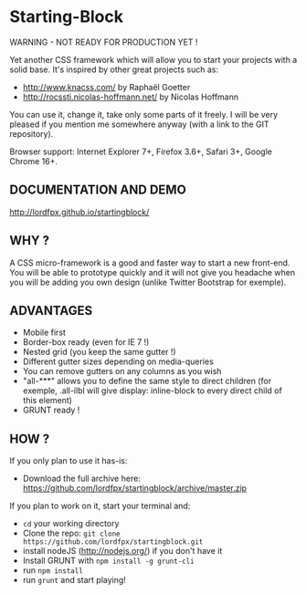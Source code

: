 Starting-Block
==============

WARNING - NOT READY FOR PRODUCTION YET !

Yet another CSS framework which will allow you to start your projects with a solid base. It's inspired by other great projects such as:
- http://www.knacss.com/ by Raphaël Goetter
- http://rocssti.nicolas-hoffmann.net/ by Nicolas Hoffmann

You can use it, change it, take only some parts of it freely. I will be very pleased if you mention me somewhere anyway (with a link to the GIT repository).

Browser support: Internet Explorer 7+, Firefox 3.6+, Safari 3+, Google Chrome 16+.


DOCUMENTATION AND DEMO
----------------------
http://lordfpx.github.io/startingblock/


WHY ?
-----
A CSS micro-framework is a good and faster way to start a new front-end. You will be able to prototype quickly and it will not give you headache when you will be adding you own design (unlike Twitter Bootstrap for exemple).


ADVANTAGES
----------
- Mobile first
- Border-box ready (even for IE 7 !)
- Nested grid (you keep the same gutter !)
- Different gutter sizes depending on media-queries
- You can remove gutters on any columns as you wish
- "all-***" allows you to define the same style to direct children (for exemple, .all-ilbl will give display: inline-block to every direct child of this element)
- GRUNT ready !


HOW ?
------
If you only plan to use it has-is:
- Download the full archive here: https://github.com/lordfpx/startingblock/archive/master.zip

If you plan to work on it, start your terminal and:
- `cd` your working directory
- Clone the repo: `git clone https://github.com/lordfpx/startingblock.git`
- install nodeJS (http://nodejs.org/) if you don't have it
- Install GRUNT with `npm install -g grunt-cli`
- run `npm install`
- run `grunt` and start playing!